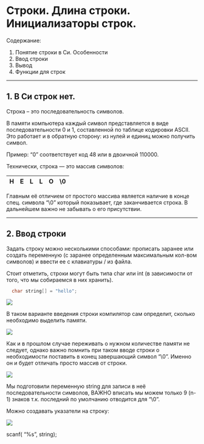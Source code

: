# Строки. Длина строки. Инициализаторы строк.


Содержание:

1. Понятие строки в Си. Особенности
1. Ввод строки
1. Вывод
1. Функции для строк
____

## 1. В Си строк нет.

Строка – это последовательность символов.

В памяти компьютера каждый символ представляется в виде последовательности 0 и 1, составленной по таблице кодировки ASCII. Это работает и в обратную сторону: из нулей и единиц можно получить символ.

Пример: “0” соответствует код 48 или в двоичной 110000. 

Технически, строка — это массив символов:

|H|E|L|L|O|\0|
| :-: | :-: | :-: | :-: | :-: | :-: |

Главным её отличием от простого массива является наличие в конце спец. символа “\0” который показывает, где заканчивается строка. В дальнейшем важно не забывать о его присутствии.
____
## 2. Ввод строки

Задать строку можно несколькими способами: прописать заранее или создать переменную (с заранее определенным максимальным кол-вом символов) и ввести ее с клавиатуры / из файла.

Стоит отметить, строки могут быть типа char или int (в зависимости от того, что мы собираемся в них хранить).
```c++
  char string[] = "hello";
```

![](https://github.com/nipoks/21212-theory/blob/main/c-language/string/images/1.png)

В таком варианте введения строки компилятор сам определит, сколько необходимо выделить памяти.

![](https://github.com/nipoks/21212-theory/blob/main/c-language/string/images/2.png)

Как и в прошлом случае переживать о нужном количестве памяти не следует, однако важно помнить при таком вводе строки о необходимости поставить в конец завершающий символ “\0”. Именно он и будет отличать просто массив от строки.

![](https://github.com/nipoks/21212-theory/blob/main/c-language/string/images/3.png)

Мы подготовили переменную string для записи в неё последовательности символов, ВАЖНО вписать мы можем только 9 (n-1) знаков т.к. последний по умолчанию отводится для “\0”.

Можно создавать указатели на строку: 

![](https://github.com/nipoks/21212-theory/blob/main/c-language/string/images/4.png)



scanf( “%s”, string);





